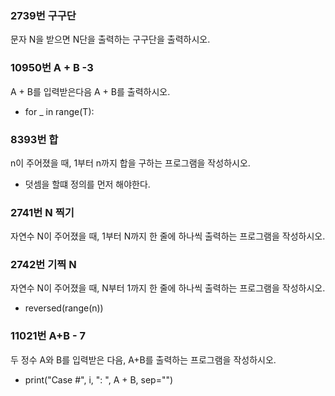 ### **2739번 구구단**
문자 N을 받으면 N단을 출력하는 구구단을 출력하시오.

### 10950번 A + B -3
A + B를 입력받은다음 A + B를 출력하시오.

* for _ in range(T):

### 8393번 합
n이 주어졌을 때, 1부터 n까지 합을 구하는 프로그램을 작성하시오.
* 덧셈을 할떄 정의를 먼저 해야한다.

### 2741번 N 찍기
자연수 N이 주어졌을 때, 1부터 N까지 한 줄에 하나씩 출력하는 프로그램을 작성하시오.

### 2742번 기찍 N
자연수 N이 주어졌을 때, N부터 1까지 한 줄에 하나씩 출력하는 프로그램을 작성하시오.
 * reversed(range(n))

### 11021번 A+B - 7 
두 정수 A와 B를 입력받은 다음, A+B를 출력하는 프로그램을 작성하시오.
 * print("Case #", i, ": ", A + B, sep="")
